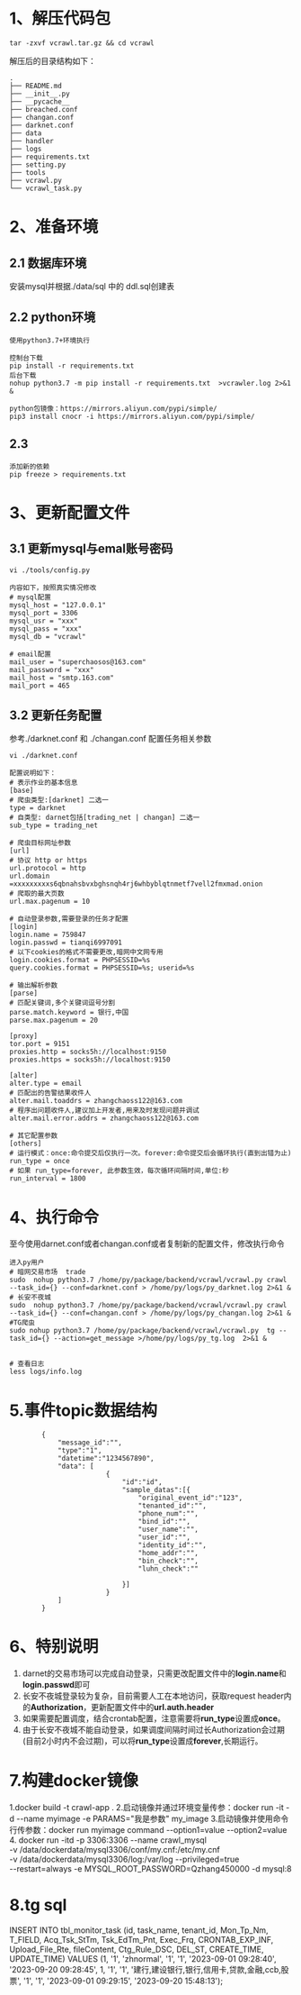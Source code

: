 # 1、解压代码包
```
tar -zxvf vcrawl.tar.gz && cd vcrawl
```
解压后的目录结构如下：
```
.
├── README.md
├── __init__.py
├── __pycache__
├── breached.conf
├── changan.conf
├── darknet.conf
├── data
├── handler
├── logs
├── requirements.txt
├── setting.py
├── tools
├── vcrawl.py
└── vcrawl_task.py
```

# 2、准备环境
## 2.1 数据库环境
安装mysql并根据./data/sql 中的 ddl.sql创建表
## 2.2 python环境
```
使用python3.7+环境执行

控制台下载
pip install -r requirements.txt
后台下载
nohup python3.7 -m pip install -r requirements.txt  >vcrawler.log 2>&1 &

python包镜像：https://mirrors.aliyun.com/pypi/simple/
pip3 install cnocr -i https://mirrors.aliyun.com/pypi/simple/
```

## 2.3 
```
添加新的依赖
pip freeze > requirements.txt
```

# 3、更新配置文件
## 3.1 更新mysql与emal账号密码
```
vi ./tools/config.py

内容如下，按照真实情况修改
# mysql配置
mysql_host = "127.0.0.1"
mysql_port = 3306
mysql_usr = "xxx"
mysql_pass = "xxx"
mysql_db = "vcrawl"

# email配置
mail_user = "superchaosos@163.com"
mail_password = "xxx"
mail_host = "smtp.163.com"
mail_port = 465
```

## 3.2 更新任务配置
参考./darknet.conf 和 ./changan.conf 配置任务相关参数
```
vi ./darknet.conf

配置说明如下：
# 表示作业的基本信息
[base]
# 爬虫类型:[darknet] 二选一
type = darknet
# 自类型: darnet包括[trading_net | changan] 二选一
sub_type = trading_net

# 爬虫目标网址参数
[url]
# 协议 http or https
url.protocol = http
url.domain =xxxxxxxxxs6qbnahsbvxbghsnqh4rj6whbyblqtnmetf7vell2fmxmad.onion
# 爬取的最大页数
url.max.pagenum = 10

# 自动登录参数,需要登录的任务才配置
[login]
login.name = 759847
login.passwd = tianqi6997091
# 以下cookies的格式不需要更改,暗网中文网专用
login.cookies.format = PHPSESSID=%s
query.cookies.format = PHPSESSID=%s; userid=%s

# 输出解析参数
[parse]
# 匹配关键词,多个关键词逗号分割
parse.match.keyword = 银行,中国
parse.max.pagenum = 20

[proxy]
tor.port = 9151
proxies.http = socks5h://localhost:9150
proxies.https = socks5h://localhost:9150

[alter]
alter.type = email
# 匹配出的告警结果收件人
alter.mail.toaddrs = zhangchaoss122@163.com
# 程序出问题收件人,建议加上开发者,用来及时发现问题并调试
alter.mail.error.addrs = zhangchaoss122@163.com

# 其它配置参数
[others]
# 运行模式：once:命令提交后仅执行一次。forever:命令提交后会循环执行(直到出错为止)
run_type = once
# 如果 run_type=forever, 此参数生效，每次循环间隔时间,单位:秒
run_interval = 1800
```

# 4、执行命令
至今使用darnet.conf或者changan.conf或者复制新的配置文件，修改执行命令
```
进入py用户
# 暗网交易市场  trade
sudo  nohup python3.7 /home/py/package/backend/vcrawl/vcrawl.py crawl --task_id={} --conf=darknet.conf > /home/py/logs/py_darknet.log 2>&1 &
# 长安不夜城
sudo  nohup python3.7 /home/py/package/backend/vcrawl/vcrawl.py crawl --task_id={} --conf=changan.conf > /home/py/logs/py_changan.log 2>&1 &
#TG爬虫
sudo nohup python3.7 /home/py/package/backend/vcrawl/vcrawl.py  tg --task_id={} --action=get_message >/home/py/logs/py_tg.log  2>&1 &


# 查看日志
less logs/info.log
```
# 5.事件topic数据结构

``` 
        {
            "message_id":"",
            "type":"1",
            "datetime":"1234567890",
            "data": [
                        {
                            "id":"id",
                            "sample_datas":[{
                                "original_event_id":"123",
                                "tenanted_id":"",
                                "phone_num":"",
                                "bind_id":"",
                                "user_name":"",
                                "user_id":"",
                                "identity_id":"",
                                "home_addr":"",
                                "bin_check":"",
                                "luhn_check":""
                                
                            }]
                        }
            ]
        }
```

# 6、特别说明
1. darnet的交易市场可以完成自动登录，只需更改配置文件中的**login.name**和**login.passwd**即可
2. 长安不夜城登录较为复杂，目前需要人工在本地访问，获取request header内的**Authorization**，更新配置文件中的**url.auth.header**
3. 如果需要配置调度，结合crontab配置，注意需要将**run_type**设置成**once**。
4. 由于长安不夜城不能自动登录，如果调度间隔时间过长Authorization会过期(目前2小时内不会过期)，可以将**run_type**设置成**forever**,长期运行。

# 7.构建docker镜像
1.docker build -t crawl-app .
2.启动镜像并通过环境变量传参：docker run -it -d --name myimage -e PARAMS="我是参数" my_image
3.启动镜像并使用命令行传参数：docker run myimage command --option1=value --option2=value
4. docker run -itd -p 3306:3306 --name crawl_mysql \
-v /data/dockerdata/mysql3306/conf/my.cnf:/etc/my.cnf \
-v /data/dockerdata/mysql3306/log:/var/log --privileged=true \
--restart=always -e MYSQL_ROOT_PASSWORD=Qzhang450000 -d mysql:8
# 8.tg sql
INSERT INTO tbl_monitor_task (id, task_name, tenant_id, Mon_Tp_Nm, T_FIELD, Acq_Tsk_StTm, Tsk_EdTm_Pnt, Exec_Frq, CRONTAB_EXP_INF, Upload_File_Rte, fileContent,
                                     Ctg_Rule_DSC, DEL_ST, CREATE_TIME, UPDATE_TIME) VALUES (1, '1', 'zhnormal', '1', '1',
                                                                                             '2023-09-01 09:28:40', '2023-09-20 09:28:45',
                                                                                             1, '1', '1', '建行,建设银行,银行,信用卡,贷款,金融,ccb,股票', '1', '1', '2023-09-01 09:29:15', '2023-09-20 15:48:13');